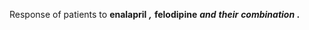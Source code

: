 Response of patients to **enalapril** ***,*** **felodipine** ***and*** ***their*** ***combination*** ***.*** 